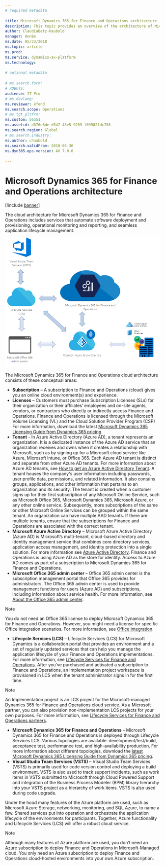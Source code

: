 ```yaml
---
# required metadata

title: Microsoft Dynamics 365 for Finance and Operations architecture
description: This topic provides an overview of the architecture of Microsoft Dynamics 365 for Finance and Operations.
author: ClaudiaBetz-Haubold
manager: AnnBe
ms.date: 05/33/2018
ms.topic: article
ms.prod: 
ms.service: dynamics-ax-platform
ms.technology: 

# optional metadata

# ms.search.form: 
# ROBOTS: 
audience: IT Pro
# ms.devlang: 
ms.reviewer: kfend
ms.search.scope: Operations
# ms.tgt_pltfrm: 
ms.custom: 56551
ms.assetid: d876e8de-d547-43e5-9259-f095821dc758
ms.search.region: Global
# ms.search.industry: 
ms.author: chaubold
ms.search.validFrom: 2018-05-30
ms.dyn365.ops.version: AX 7.0.0

---
```


# Microsoft Dynamics 365 for Finance and Operations architecture

[!include [banner](../includes/banner.md)]

The cloud architecture for Microsoft Dynamics 365 for Finance and Operations includes services that automate software deployment and provisioning, operational monitoring and reporting, and seamless application lifecycle management.

![Cloud architecture](./media/cloud-architecture.png)

The Microsoft Dynamics 365 for Finance and Operations cloud architecture consists of these conceptual areas:

  - **Subscription** – A subscription to Finance and Operations (cloud) gives you an online cloud environment(s) and experience. 
  - **Licenses** – Customers must purchase Subscription Licenses (SLs) for their organization or their affiliates’ employees and on-site agents, vendors, or contractors who directly or indirectly access Finance and Operations. Finance and Operations is licensed through the Microsoft Volume Licensing (VL) and the Cloud Solution Provider Program (CSP) For more information, download the latest [Microsoft Dynamics 365 Licensing Guide from Dynamics 365 pricing](https://dynamics.microsoft.com/en-us/pricing/).
  - **Tenant** - In Azure Active Directory (Azure AD), a tenant represents an organization. It is a dedicated instance of the Azure AD service that an organization receives and owns when it creates a relationship with Microsoft, such as by signing up for a Microsoft cloud service like Azure, Microsoft Intune, or Office 365. Each Azure AD tenant is distinct and separate from other Azure AD tenants. For more information about Azure AD tenants, see [How to get an Azure Active Directory Tenant](https://docs.microsoft.com/en-us/azure/active-directory/develop/active-directory-howto-tenant).
  A tenant houses the company's user information including passwords, user profile data, permissions, and related information. It also contains groups, applications, and other information that pertains to an organization and its security.
  The tenant is created when a customer signs up for their first subscription of any Microsoft Online Service, such as Microsoft Office 365, Microsoft Dynamics 365, Microsoft Azure, or any other online service. Subsequently, more subscriptions of the same or other Microsoft Online Services can be grouped within the same tenant.
  An organization can have multiple AAD tenants. If there are multiple tenants, ensure that the subscriptions for Finance and Operations are associated with the correct tenant.
  - **Microsoft Azure Active Directory** –  Microsoft Azure Active Directory (Azure AD) is Microsoft’s multi-tenant, cloud-based directory and identity management service that combines core directory services, application access management, and identity protection into a single solution. For more information see [Azure Active Directory](https://docs.microsoft.com/en-us/azure/active-directory/). Finance and Operations is using Azure AD as the store for identity. Access to Azure AD comes as part of a subscription to Microsoft Dynamics 365 for Finance and Operations.
  - **Microsoft Office 365 admin center** – Office 365 admin center is the subscription management portal that Office 365 provides for administrators. The Office 365 admin center is used to provide management functions for users (Azure AD) and subscriptions, including information about service health. For more information, see [About the Office 365 admin center](https://support.office.com/en-us/article/about-the-office-365-admin-center-758befc4-0888-4009-9f14-0d147402fd23?ui=en-US&rs=en-US&ad=US). 
  >[!NOTE]
  > You do not need an Office 365 license to deploy Microsoft Dynamics 365 for Finance and Operations. However, you might need a license for specific Office integration scenarios. For more information, see [Office integration](././dev-itpro/office-integration/office-integration?toc=/fin-and-ops/toc.json).
  - **Lifecycle Services (LCS)** – Lifecycle Services (LCS) for Microsoft Dynamics is a collaboration portal that provides an environment and a set of regularly updated services that can help you manage the application lifecycle of your Finance and Operations implementations. For more information, see [Lifecycle Services for Finance and Operations](././dev-itpro/lifecycle-services/lcs). After you've purchased and activated a subscription to Finance and Operations, an Implementation project workspace is provisioned in LCS when the tenant administrator signs in for the first time.
  >[!NOTE]
  > An Implementation project is an LCS project for the Microsoft-managed Dynamics 365 for Finance and Operations cloud service. As a Microsoft partner, you can also provision non-implementation LCS projects for your own purposes. For more information, see [Lifecycle Services for Finance and Operations partners](././dev-itpro/lifecycle-services/getting-started-lcs). 
  - **Microsoft Dynamics 365 for Finance and Operations** – Microsoft Dynamics 365 for Finance and Operations is deployed through Lifecycle Services LCS. Various topologies are available: development/test/build, acceptance test, performance test, and high-availability production. For more information about different topologies, download the [latest Microsoft Dynamics 365 Licensing Guide from Dynamics 365 pricing](https://dynamics.microsoft.com/en-us/pricing/).
  - **Visual Studio Team Services (VSTS)** – Visual Studio Team Services (VSTS) is primarily used for code version control and deploying a build environment. VSTS is also used to track support incidents, such as work items in VSTS submitted to Microsoft through Cloud Powered Support and integration of the Business Process Modeler (BPM) library hierarchy into your VSTS project as a hierarchy of work items. VSTS is also used during code upgrade.

Under the hood many features of the Azure platform are used, such as Microsoft Azure Storage, networking, monitoring, and SQL Azure, to name a few. Shared services put into operation and orchestrate the application lifecycle of the environments for participants. Together, Azure functionality and Lifecycle Services (LCS) will offer a robust cloud service.

  >[!NOTE]
  > Although many features of Azure platform are used, you don’t need an Azure subscription to deploy Finance and Operations in Microsoft-Managed cloud. You only need an Azure subscription to deploy Finance and Operations cloud-hosted environments into your own Azure subscription.



